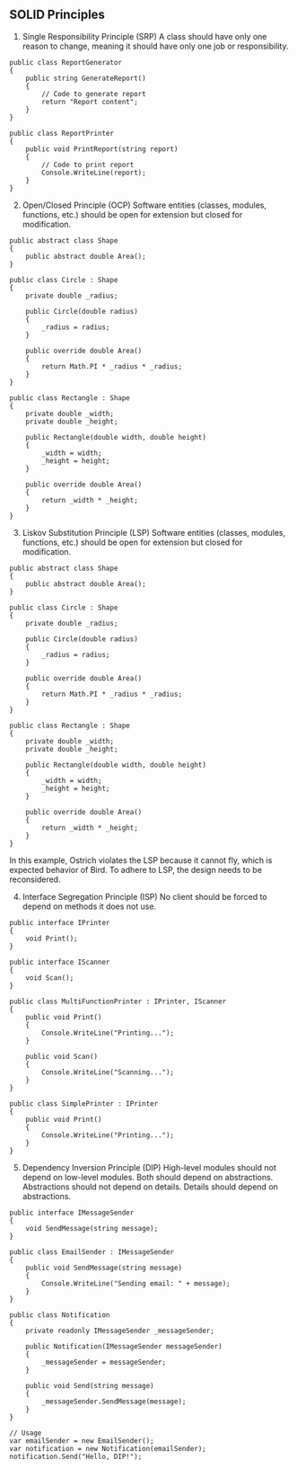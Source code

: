 ## SOLID Principles

1. Single Responsibility Principle (SRP)
A class should have only one reason to change, meaning it should have only one job or responsibility.

```
public class ReportGenerator
{
    public string GenerateReport()
    {
        // Code to generate report
        return "Report content";
    }
}

public class ReportPrinter
{
    public void PrintReport(string report)
    {
        // Code to print report
        Console.WriteLine(report);
    }
}

```
2. Open/Closed Principle (OCP)
Software entities (classes, modules, functions, etc.) should be open for extension but closed for modification.
```
public abstract class Shape
{
    public abstract double Area();
}

public class Circle : Shape
{
    private double _radius;

    public Circle(double radius)
    {
        _radius = radius;
    }

    public override double Area()
    {
        return Math.PI * _radius * _radius;
    }
}

public class Rectangle : Shape
{
    private double _width;
    private double _height;

    public Rectangle(double width, double height)
    {
        _width = width;
        _height = height;
    }

    public override double Area()
    {
        return _width * _height;
    }
}

```

3. Liskov Substitution Principle (LSP)
Software entities (classes, modules, functions, etc.) should be open for extension but closed for modification.
```
public abstract class Shape
{
    public abstract double Area();
}

public class Circle : Shape
{
    private double _radius;

    public Circle(double radius)
    {
        _radius = radius;
    }

    public override double Area()
    {
        return Math.PI * _radius * _radius;
    }
}

public class Rectangle : Shape
{
    private double _width;
    private double _height;

    public Rectangle(double width, double height)
    {
        _width = width;
        _height = height;
    }

    public override double Area()
    {
        return _width * _height;
    }
}

```
In this example, Ostrich violates the LSP because it cannot fly, which is expected behavior of Bird. To adhere to LSP, the design needs to be reconsidered.

4. Interface Segregation Principle (ISP)
No client should be forced to depend on methods it does not use.
```
public interface IPrinter
{
    void Print();
}

public interface IScanner
{
    void Scan();
}

public class MultiFunctionPrinter : IPrinter, IScanner
{
    public void Print()
    {
        Console.WriteLine("Printing...");
    }

    public void Scan()
    {
        Console.WriteLine("Scanning...");
    }
}

public class SimplePrinter : IPrinter
{
    public void Print()
    {
        Console.WriteLine("Printing...");
    }
}

```

5. Dependency Inversion Principle (DIP)
High-level modules should not depend on low-level modules. Both should depend on abstractions. Abstractions should not depend on details. Details should depend on abstractions.

```
public interface IMessageSender
{
    void SendMessage(string message);
}

public class EmailSender : IMessageSender
{
    public void SendMessage(string message)
    {
        Console.WriteLine("Sending email: " + message);
    }
}

public class Notification
{
    private readonly IMessageSender _messageSender;

    public Notification(IMessageSender messageSender)
    {
        _messageSender = messageSender;
    }

    public void Send(string message)
    {
        _messageSender.SendMessage(message);
    }
}

// Usage
var emailSender = new EmailSender();
var notification = new Notification(emailSender);
notification.Send("Hello, DIP!");

```


